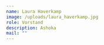 ```yaml
---
name: Laura Haverkamp
image: /uploads/laura_haverkamp.jpg
role: Vorstand
description: Ashoka
mail: ""
---
```

